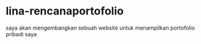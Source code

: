 # lina-rencanaportofolio
saya akan mengembangkan sebuah website untuk menampilkan portofolio pribadi saya
